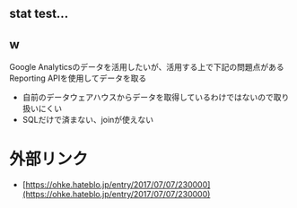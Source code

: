 ## stat test...

## w
Google Analyticsのデータを活用したいが、活用する上で下記の問題点がある
Reporting APIを使用してデータを取る
- 自前のデータウェアハウスからデータを取得しているわけではないので取り扱いにくい
 - SQLだけで済まない、joinが使えない
 
# 外部リンク
- [https://ohke.hateblo.jp/entry/2017/07/07/230000](https://ohke.hateblo.jp/entry/2017/07/07/230000)
